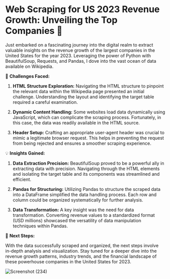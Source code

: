 
<h1>Web Scraping for US 2023 Revenue Growth: Unveiling the Top Companies 🚀</h1>

Just embarked on a fascinating journey into the digital realm to extract valuable insights on the revenue growth of the largest companies in the United States for the year 2023. Leveraging the power of Python with BeautifulSoup, Requests, and Pandas, I dove into the vast ocean of data available on Wikipedia.

🧐 **Challenges Faced:**

1. **HTML Structure Exploration:** Navigating the HTML structure to pinpoint the relevant data within the Wikipedia page presented an initial challenge. Understanding the layout and identifying the target table required a careful examination.

2. **Dynamic Content Handling:** Some websites load data dynamically using JavaScript, which can complicate the scraping process. Fortunately, in this case, the data was readily available in the HTML source.

3. **Header Setup:** Crafting an appropriate user-agent header was crucial to mimic a legitimate browser request. This helps in preventing the request from being rejected and ensures a smoother scraping experience.

💡 **Insights Gained:**

1. **Data Extraction Precision:** BeautifulSoup proved to be a powerful ally in extracting data with precision. Navigating through the HTML elements and isolating the target table and its components was streamlined and efficient.

2. **Pandas for Structuring:** Utilizing Pandas to structure the scraped data into a DataFrame simplified the data handling process. Each row and column could be organized systematically for further analysis.

3. **Data Transformation:** A key insight was the need for data transformation. Converting revenue values to a standardized format (USD millions) showcased the versatility of data manipulation techniques within Pandas.

🚧 **Next Steps:**

With the data successfully scraped and organized, the next steps involve in-depth analysis and visualization. Stay tuned for a deeper dive into the revenue growth patterns, industry trends, and the financial landscape of these powerhouse companies in the United States for 2023.

![Screenshot (234)](https://github.com/rajesh9943/Prepinsta_week-4_Assignment/assets/98160008/1c413daf-ea1d-4a96-bf7b-9578c47c5507)
